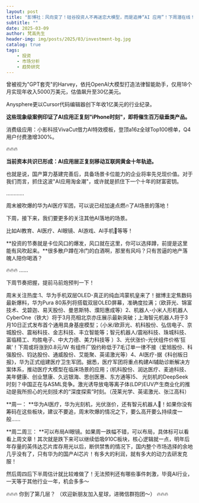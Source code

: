 ```yaml
---
layout: post
title: "彭博社：风向变了！硅谷投资人不再迷恋大模型，而是追捧“AI 应用”！下周潜在线！"
subtitle: ""
date: 2025-03-09
author: 梵高先生
header-img: img/posts/2025/03/investment-bg.jpg
catalog: true
tags:
    - 投资
    - 市场分析
    - 趋势研究
---
```


曾被视为&quot;GPT套壳&quot;的Harvey，依托OpenAI大模型打造法律智能助手，仅用18个月实现年收入5000万美元，估值飙升至30亿美元。

Anysphere更以Cursor代码编辑器创下年收1亿美元的行业纪录。

**这些现象级案例印证了AI应用正复刻&quot;iPhone时刻&quot;，即将催生百万级垂类产品。**

消费级应用：小影科技VivaCut借力AI特效模板，登顶a16z全球Top100榜单，Q4用户付费激增300%。

🔥🔥🔥

**当前资本共识已形成：AI应用层正复刻移动互联网黄金十年轨迹。**

也就是说，国产算力基建完善后，具备场景卡位能力的企业将率先兑现价值。对于我们而言，抓住这波&quot;AI应用淘金潮&quot;，或许就是抓住下一个十年的财富密钥。

…………

周末被吹爆的华为AI医疗军团，可以说已经加速点燃🔥了AI场景的落地！

下周，接下来，我们要更多的关注其他AI落地的场景。

比如AI教育、AI医疗、AI眼镜、AI游戏、AI手机📱等等！

**投资的节奏就是卡位风口的爆发，风口就在这里，你可以选择蹲，前提是这里能有风吹起来。**很多散户蹲在冷门的白酒啊，那里有风吗？只有苦逼的地产落魄人陪你喝酒？

🔥🔥🔥
……

下周节奏把握，提前马前炮预判一下！

周末关注热度:1、华为手机双层OLED-真正的纯血鸿蒙机皇来了！据博主定焦数码最新爆料，华为Pura 80系列将搭载双层OLED屏幕，准确度拉满；（欧菲光、锦富技术、戈碧迦、易天股份、曼恩斯特、濮阳惠成等）2、机器人-小米人形机器人CyberOne（铁大）将于3月亮相北京亦庄展示最新突破；上海智元机器人将于3月10日正式发布首个通用具身基座模型；（小米/欧菲光、机科股份、弘信电子、京城股份、震裕科技、金志科技、丰立智能等；智元机器人/震裕科技、珠城科技、富临精工、均胜电子、中大力德、美力科技等 ）3、光伏涨价-光伏组件价格‘狂飙’！下周或将涨到0.8元/W 有组件厂毁约称低于7毛订单一律不接（爱旭股份、科强股份、钧达股份、通威股份、艾能聚、英诺激光等）4、AI医疗-据《科创板日报》，华为正式组建医疗卫生军团。据悉，医疗军团将重点构建AI辅助诊断解决方案体系，推动医疗大模型在临床场景的应用；(机科股份、润达医疗、麦迪科技、美年健康、创业慧康、久远银海、思创医惠、东方通等)5、 光刻机的DeepSeek 时刻？中国正在与ASML竞争。激光诱导放电等离子体(LDP)EUV产生商业化的推动是我所担心的光刻技术的“深度探索”时刻。（茂莱光学、英诺激光、张江高科）

**周一： **华为AI医疗，华为光刻机，光伏涨价，还有智元机器人🤖！如果你没有筹码在这些板块，建议不要追，周末吹爆的情况之下，要么高开要么持续度一般……

**周二周三： **可以布局AI眼镜。如果周一跌幅不错，可以布局，具体标可以看看上周文章！其次就是跌下来可以继续低吸910C板块，核心逻辑就一点，明年后年存量的英伟达芯片库存用光以后，断供禁售的情况下，国内整个市场选择的余地几乎没有了，只有华为的国产AI芯片！有多大的利润，就有多大的动力去研发克服！

然后周四后下半周估计就比较难做了！无法预判还有哪些事件刺激，毕竟AI行业，一天等于其他行业一年，机会多多～

🔥🔥🔥
你到了第几层？
（欢迎新朋友加入星球，进微信群抱团～）
🔥🔥🔥